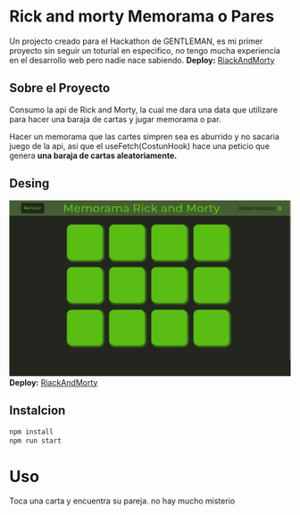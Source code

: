 # Rick and morty Memorama o Pares
Un projecto creado para el Hackathon de GENTLEMAN, es mi primer proyecto sin seguir un toturial en especifico, no tengo mucha experiencia en el desarrollo web pero nadie nace sabiendo.
**Deploy:** [RiackAndMorty](https://memorama-rick-and-morty.netlify.app/)

## Sobre el Proyecto
Consumo la api de Rick and Morty, la cual me dara una data que utilizare para hacer una baraja de cartas y jugar memorama o par.

Hacer un memorama que las cartes simpren sea es aburrido y no sacaria juego de la api, asi que el useFetch(CostunHook) hace una peticio que genera **una baraja de cartas aleatoriamente.** 

## Desing
![Diseño de RickAndMorty](./desing/desingDesktop.png)
**Deploy:** [RiackAndMorty](https://memorama-rick-and-morty.netlify.app/)

## Instalcion 
~~~
npm install
npm run start
~~~
# Uso
Toca una carta y encuentra su pareja. no hay mucho misterio


